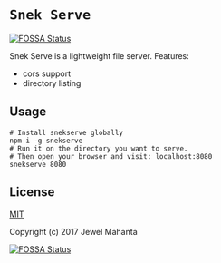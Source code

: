# `Snek Serve`
[![FOSSA Status](https://app.fossa.io/api/projects/git%2Bgithub.com%2Flap00zza%2FSnek-Serve.svg?type=shield)](https://app.fossa.io/projects/git%2Bgithub.com%2Flap00zza%2FSnek-Serve?ref=badge_shield)

Snek Serve is a lightweight file server. Features:
* cors support
* directory listing

## Usage
```shell
# Install snekserve globally
npm i -g snekserve
# Run it on the directory you want to serve.
# Then open your browser and visit: localhost:8080
snekserve 8080
```

## License
[MIT](https://github.com/lap00zza/Snek-Serve/blob/master/LICENSE)

Copyright (c) 2017 Jewel Mahanta

[![FOSSA Status](https://app.fossa.io/api/projects/git%2Bgithub.com%2Flap00zza%2FSnek-Serve.svg?type=large)](https://app.fossa.io/projects/git%2Bgithub.com%2Flap00zza%2FSnek-Serve?ref=badge_large)